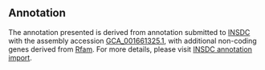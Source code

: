 

Annotation
----------

The annotation presented is derived from annotation submitted to
[INSDC](http://www.insdc.org) with the assembly accession
[GCA\_001661325.1](http://www.ebi.ac.uk/ena/data/view/GCA_001661325.1),
with additional non-coding genes derived from
[Rfam](http://rfam.xfam.org/). For more details, please visit [INSDC
annotation
import](http://ensemblgenomes.org/info/data/insdc_annotation).
